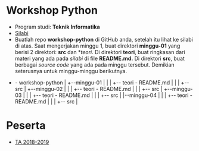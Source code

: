 # Workshop Python

* Program studi: **Teknik Informatika**
* [Silabi](https://github.com/oldstager/academic/blob/master/syllabus/workshop-python.md)
* Buatlah repo **workshop-python** di GitHub anda, setelah itu lihat ke silabi di atas. Saat mengerjakan minggu 1, buat 
  direktori **minggu-01** yang berisi 2 direktori: **src** dan **teori*. Di direktori **teori**, buat ringkasan dari materi yang ada pada *silabi*
  di file **README.md.** Di direktori **src**, buat berbagai *source code* yang ada pada minggu tersebut. Demikian seterusnya
  untuk minggu-minggu berikutnya.
  

<ul>
<li>- workshop-python
|
+--minggu-01
|    |
|    +-- teori - README.md
|    | 
|    +-- src
|
+--minggu-02
|    |
|    +-- teori - README.md
|    | 
|    +-- src
|
+--minggu-03
|    |
|    +-- teori - README.md
|    | 
|    +-- src
|
|--minggu-04
|    |
|    +-- teori - README.md
|    |
|    +-- src
|</li>
</ul>

   
   
# Peserta

* [TA 2018-2019](https://github.com/oldstager/academic/tree/master/lectures/workshop-python/2018-2019)